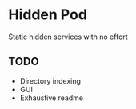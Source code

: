 # Hidden Pod
Static hidden services with no effort

## TODO
- Directory indexing
- GUI
- Exhaustive readme